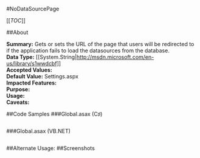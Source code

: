 #NoDataSourcePage

[[_TOC_]]

##About

**Summary:**  Gets or sets the URL of the page that users will be redirected to if the application fails to load the datasources from the database.   
**Data Type:** [[System.String|http://msdn.microsoft.com/en-us/library/s1wwdcbf]]  
**Accepted Values:**   
**Default Value:** Settings.aspx  
**Impacted Features:**   
**Purpose:**   
**Usage:**   
**Caveats:**   

##Code Samples
###Global.asax (C♯)

```csharp
```

###Global.asax (VB.NET)

```visualbasic
```
##Alternate Usage: 
##Screenshots
